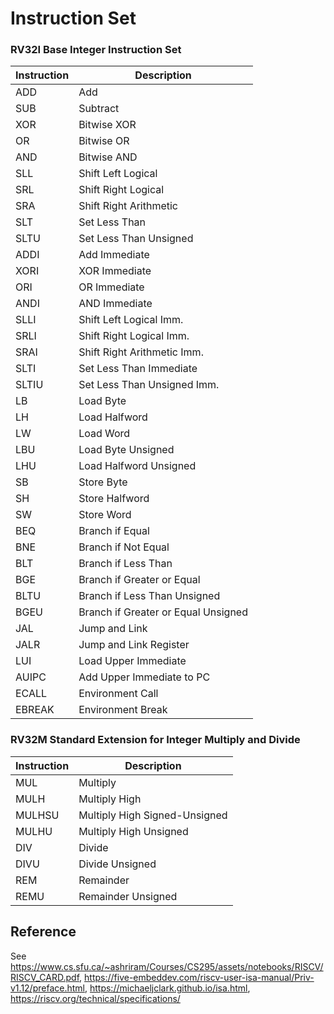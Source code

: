 # Instruction Set

### RV32I Base Integer Instruction Set

| Instruction | Description                   |
|-------------|-------------------------------|
| ADD         | Add                           |
| SUB         | Subtract                      |
| XOR         | Bitwise XOR                   |
| OR          | Bitwise OR                    |
| AND         | Bitwise AND                   |
| SLL         | Shift Left Logical            |
| SRL         | Shift Right Logical           |
| SRA         | Shift Right Arithmetic        |
| SLT         | Set Less Than                 |
| SLTU        | Set Less Than Unsigned        |
| ADDI        | Add Immediate                 |
| XORI        | XOR Immediate                 |
| ORI         | OR Immediate                  |
| ANDI        | AND Immediate                 |
| SLLI        | Shift Left Logical Imm.       |
| SRLI        | Shift Right Logical Imm.      |
| SRAI        | Shift Right Arithmetic Imm.   |
| SLTI        | Set Less Than Immediate       |
| SLTIU       | Set Less Than Unsigned Imm.   |
| LB          | Load Byte                     |
| LH          | Load Halfword                 |
| LW          | Load Word                     |
| LBU         | Load Byte Unsigned            |
| LHU         | Load Halfword Unsigned        |
| SB          | Store Byte                    |
| SH          | Store Halfword                |
| SW          | Store Word                    |
| BEQ         | Branch if Equal               |
| BNE         | Branch if Not Equal           |
| BLT         | Branch if Less Than           |
| BGE         | Branch if Greater or Equal    |
| BLTU        | Branch if Less Than Unsigned  |
| BGEU        | Branch if Greater or Equal Unsigned |
| JAL         | Jump and Link                 |
| JALR        | Jump and Link Register        |
| LUI         | Load Upper Immediate          |
| AUIPC       | Add Upper Immediate to PC     |
| ECALL       | Environment Call              |
| EBREAK      | Environment Break             |

### RV32M Standard Extension for Integer Multiply and Divide

| Instruction | Description                   |
|-------------|-------------------------------|
| MUL         | Multiply                      |
| MULH        | Multiply High                 |
| MULHSU      | Multiply High Signed-Unsigned |
| MULHU       | Multiply High Unsigned        |
| DIV         | Divide                        |
| DIVU        | Divide Unsigned               |
| REM         | Remainder                     |
| REMU        | Remainder Unsigned            |

## Reference

See https://www.cs.sfu.ca/~ashriram/Courses/CS295/assets/notebooks/RISCV/RISCV_CARD.pdf,
https://five-embeddev.com/riscv-user-isa-manual/Priv-v1.12/preface.html,
https://michaeljclark.github.io/isa.html,
https://riscv.org/technical/specifications/
